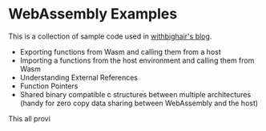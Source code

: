 # WebAssembly Examples
This is a collection of sample code used in  [withbighair's blog](https://withbighair.com/).

* Exporting functions from Wasm and calling them from a host
* Importing a functions from the host environment and calling them from Wasm
* Understanding External References
* Function Pointers
* Shared binary compatible c structures between multiple architectures (handy for zero copy data sharing between WebAssembly and the host)

This all provi
